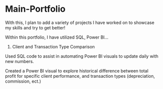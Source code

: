 # Main-Portfolio
With this, I plan to add a variety of projects I have worked on to showcase my skills and try to get better!

Within this portfolio, I have utilized SQL, Power BI...


1. Client and Transaction Type Comparison

Used SQL code to assist in automating Power BI visuals to update daily with new numbers.

Created a Power BI visual to explore historical difference between total profit for specific client performance, and transaction types (depreciation, commission, ect.)
